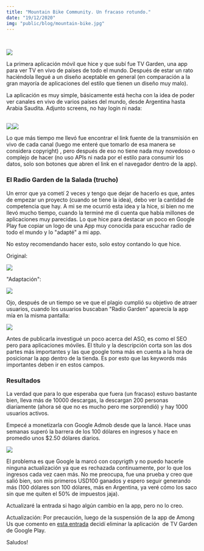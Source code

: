 ```yaml
---
title: "Mountain Bike Community. Un fracaso rotundo."
date: "19/12/2020"
img: "public/blog/mountain-bike.jpg"
---
```


   

[![](https://blogger.googleusercontent.com/img/b/R29vZ2xl/AVvXsEj3W9HDGMCFG9TE5kkRy2P2iolAG6M1-kPT1ynxkvfXc-R3C4z73pQ14ccV_8F_GkUEBv5pwViaqEqJSzCRFTEBEVeJTXlv_WGT0nIFGc7DFOn3dJw5vNdsIp5eq69IBGQx2PBn_lMZb3sY/w621-h302/graficodefunciones.jpg)](https://blogger.googleusercontent.com/img/b/R29vZ2xl/AVvXsEj3W9HDGMCFG9TE5kkRy2P2iolAG6M1-kPT1ynxkvfXc-R3C4z73pQ14ccV_8F_GkUEBv5pwViaqEqJSzCRFTEBEVeJTXlv_WGT0nIFGc7DFOn3dJw5vNdsIp5eq69IBGQx2PBn_lMZb3sY/s1024/graficodefunciones.jpg)





La primera aplicación móvil que hice y que subí fue TV Garden, una app para ver TV en vivo de países de todo el mundo. Después de estar un rato haciéndola llegué a un diseño aceptable en general (en comparación a la gran mayoría de aplicaciones del estilo que tienen un diseño muy malo).



La aplicación es muy simple, básicamente está hecha con la idea de poder ver canales en vivo de varios países del mundo, desde Argentina hasta Arabia Saudita. Adjunto screens, no hay login ni nada: 

  
  

[  
![](https://blogger.googleusercontent.com/img/b/R29vZ2xl/AVvXsEjN4wI9kfN2lXVmVFKL1IqKC7GJBuIRxP9mh8i9Ei-5_IXHJ9wsIyTeUQQlK4eQIFPuFfvnDtszEnhCPtW3V5E7wieWYIvDh24P1LV4JhnIngdbhc6VoNwDruOVzypH8hP_LCVTYT-4niUa/s320/WhatsApp+Image+2020-12-04+at+7.31.01+PM.jpeg)](https://blogger.googleusercontent.com/img/b/R29vZ2xl/AVvXsEjN4wI9kfN2lXVmVFKL1IqKC7GJBuIRxP9mh8i9Ei-5_IXHJ9wsIyTeUQQlK4eQIFPuFfvnDtszEnhCPtW3V5E7wieWYIvDh24P1LV4JhnIngdbhc6VoNwDruOVzypH8hP_LCVTYT-4niUa/s1280/WhatsApp+Image+2020-12-04+at+7.31.01+PM.jpeg)[![](https://blogger.googleusercontent.com/img/b/R29vZ2xl/AVvXsEj8BuHufXloj8Kj4lJZeyW9Lb3Nd7WWUO0CeDwbWjM6seqdRap8o7XoHQs4q9zCgav4okOzKAswBdAkMCSPbQBk0BKLzXDHLugKJ_nPMY1sLYGfRiWmFpzJ_MOy208OtXpb5rEEsSNTin9g/s320/WhatsApp+Image+2020-12-04+at+7.19.15+PM+%25281%2529.jpeg)](https://blogger.googleusercontent.com/img/b/R29vZ2xl/AVvXsEj8BuHufXloj8Kj4lJZeyW9Lb3Nd7WWUO0CeDwbWjM6seqdRap8o7XoHQs4q9zCgav4okOzKAswBdAkMCSPbQBk0BKLzXDHLugKJ_nPMY1sLYGfRiWmFpzJ_MOy208OtXpb5rEEsSNTin9g/s1280/WhatsApp+Image+2020-12-04+at+7.19.15+PM+%25281%2529.jpeg)



Lo que más tiempo me llevó fue encontrar el link fuente de la transmisión en vivo de cada canal (luego me enteré que tomarlo de esa manera se considera copyright) , pero después de eso no tiene nada muy novedoso o complejo de hacer (no uso APIs ni nada por el estilo para consumir los datos, solo son botones que abren el link en el navegador dentro de la app).

### El Radio Garden de la Salada (trucho)

Un error que ya cometí 2 veces y tengo que dejar de hacerlo es que, antes de empezar un proyecto (cuando se tiene la idea), debo ver la cantidad de competencia que hay. A mi se me ocurrió esta idea y la hice, si bien no me llevó mucho tiempo, cuando la terminé me di cuenta que había millones de aplicaciones muy parecidas. Lo que hice para destacar un poco en Google Play fue copiar un logo de una App muy conocida para escuchar radio de todo el mundo y lo "adapté" a mi app.

No estoy recomendando hacer esto, solo estoy contando lo que hice.



Original: 

[![](https://blogger.googleusercontent.com/img/b/R29vZ2xl/AVvXsEhF0Kn9ezXA3qZ7EPO3YdRYO7DFRBGW1pybw2AoAXUM6ivh82srQ9l1rA9Z2-kHfiSUpTmyjg0iQtuJlxgorKdaiYHdAZhNsTDJTnmSRJwhnwY9TgVmmhSGT8wXSc_ts6QAb-mUWe7QoxQi/s320/ficha+radio+garden.png)](https://blogger.googleusercontent.com/img/b/R29vZ2xl/AVvXsEhF0Kn9ezXA3qZ7EPO3YdRYO7DFRBGW1pybw2AoAXUM6ivh82srQ9l1rA9Z2-kHfiSUpTmyjg0iQtuJlxgorKdaiYHdAZhNsTDJTnmSRJwhnwY9TgVmmhSGT8wXSc_ts6QAb-mUWe7QoxQi/s744/ficha+radio+garden.png)



"Adaptación":



[![](https://blogger.googleusercontent.com/img/b/R29vZ2xl/AVvXsEj2nE-8Cfas7UhTTwshC0D2aV2h5BkCr0WdtFc4GGNM4SPqghxBbJ9JZdcJxHWfRoYLXcSxjO-cp6y5BiLuH-_p1Zqu2ntTtWlaJI0QEwjSy6PF5KV9e-OdVDs3CsyPPh-TQ8d2NWsmOIip/s320/ficha+tv+garden.png)](https://blogger.googleusercontent.com/img/b/R29vZ2xl/AVvXsEj2nE-8Cfas7UhTTwshC0D2aV2h5BkCr0WdtFc4GGNM4SPqghxBbJ9JZdcJxHWfRoYLXcSxjO-cp6y5BiLuH-_p1Zqu2ntTtWlaJI0QEwjSy6PF5KV9e-OdVDs3CsyPPh-TQ8d2NWsmOIip/s759/ficha+tv+garden.png)



Ojo, después de un tiempo se ve que el plagio cumplió su objetivo de atraer usuarios, cuando los usuarios buscaban "Radio Garden" aparecía la app mía en la misma pantalla:



[![](https://blogger.googleusercontent.com/img/b/R29vZ2xl/AVvXsEgMGGTXBm86Jg7dmRzm5UMtCwCVXIY_z7uxku7hzVuDC2_TF5hQYebPM9CMfxB4AxWnvW-H065VZYvgxzFAfkwnoW-vwl5u5c3KBa7leX9FMA2bjOlczh1HrdIi8FRwSVg4AfjX7hch0beJ/w537-h163/busqueda.png)](https://blogger.googleusercontent.com/img/b/R29vZ2xl/AVvXsEgMGGTXBm86Jg7dmRzm5UMtCwCVXIY_z7uxku7hzVuDC2_TF5hQYebPM9CMfxB4AxWnvW-H065VZYvgxzFAfkwnoW-vwl5u5c3KBa7leX9FMA2bjOlczh1HrdIi8FRwSVg4AfjX7hch0beJ/s1337/busqueda.png)







Antes de publicarla investigué un poco acerca del ASO, es como el SEO pero para aplicaciones móviles. El título y la descripción corta son las dos partes más importantes y las que google toma más en cuenta a la hora de posicionar la app dentro de la tienda. Es por esto que las keywords más importantes deben ir en estos campos. 

  

### Resultados

La verdad que para lo que esperaba que fuera (un fracaso) estuvo bastante bien, lleva más de 10000 descargas, la descargan 200 personas diariamente (ahora sé que no es mucho pero me sorprendió) y hay 1000 usuarios activos. 

  

Empecé a monetizarla con Google Admob desde que la lancé. Hace unas semanas superó la barrera de los 100 dólares en ingresos y hace en promedio unos $2.50 dólares diarios. 

  

[![](https://blogger.googleusercontent.com/img/b/R29vZ2xl/AVvXsEgMIAX4LxhM9XKhF-Hj0MXdiaPP9CSAk2KRCLN-4dHLOnAoxoaL7eymHBNNJwd3qW9x9v18s_41H8RzzdEB_vuskvNrak_TWmrWjt4xvq_uXTx0f9L7_aUNtbx57WJq9_ssfqSnAWKN0Bf9/w575-h106/resultados.png)](https://blogger.googleusercontent.com/img/b/R29vZ2xl/AVvXsEgMIAX4LxhM9XKhF-Hj0MXdiaPP9CSAk2KRCLN-4dHLOnAoxoaL7eymHBNNJwd3qW9x9v18s_41H8RzzdEB_vuskvNrak_TWmrWjt4xvq_uXTx0f9L7_aUNtbx57WJq9_ssfqSnAWKN0Bf9/s946/resultados.png)







El problema es que Google la marcó con copyrigth y no puedo hacerle ninguna actualización ya que es rechazada continuamente, por lo que los ingresos cada vez caen más. No me preocupa, fue una prueba y creo que salió bien, son mis primeros USD100 ganados y espero seguir generando más (100 dólares son 100 dólares, más en Argentina, ya veré cómo los saco sin que me quiten el 50% de impuestos jaja).



Actualizaré la entrada si hago algún cambio en la app, pero no lo creo.



Actualización: Por precaución, luego de la suspensión de la app de Among Us que comento en [esta entrada](https://bautistamendibe.blogspot.com/2021/04/google-y-sus-politicas-limitacion-de.html) decidí eliminar la aplicación  de TV Garden de Google Play.



Saludos!